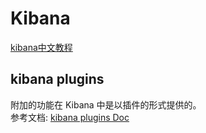 # Kibana
[kibana中文教程](https://www.elastic.co/guide/cn/kibana/current/introduction.html)


## kibana plugins
附加的功能在 Kibana 中是以插件的形式提供的。  
参考文档: [kibana plugins Doc](https://www.elastic.co/guide/cn/kibana/current/kibana-plugins.html)
